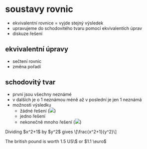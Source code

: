 # soustavy rovnic

- ekvivalentní rovnice = vyjde stejný výsledek
- upravujeme do schodovitého tvaru pomocí ekvivalentích úprav
- diskuze řešení

## ekvivalentní úpravy

- sečtení rovnic
- změna pořadí

## schodovitý tvar

- první jsou všechny neznámé
- v dalších je o 1 neznámou méně
  až v poslední je jen 1 neznámá
- možnosti výsledku
  - žádné řešení (<img src="http://latex.codecogs.com/svg.latex?0*x=5" border="0"/>)
  - jedno řešení
  - nekonečně mnoho řešení (<img src="http://latex.codecogs.com/svg.latex?0*x=0" border="0"/>)

<script type="text/javascript" src="http://latex.codecogs.com/latexit.js"></script>
<script type="text/javascript">
LatexIT.add('p',true);
</script>
<p>Dividing $x^2+1$ by $y^2$ gives \[\frac{x^2+1}{y^2}\]</p>
<p>The british pound is worth 1.5 US\$ or $1.1 \euro$</p>
